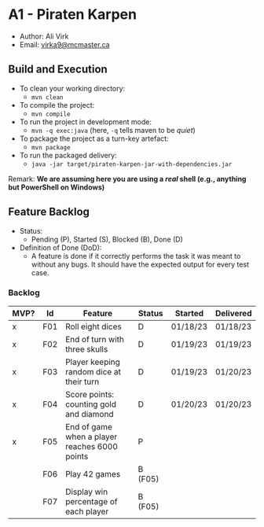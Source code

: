 # A1 - Piraten Karpen

  * Author: Ali Virk
  * Email: virka9@mcmaster.ca

## Build and Execution

  * To clean your working directory:
    * `mvn clean`
  * To compile the project:
    * `mvn compile`
  * To run the project in development mode:
    * `mvn -q exec:java` (here, `-q` tells maven to be _quiet_)
  * To package the project as a turn-key artefact:
    * `mvn package`
  * To run the packaged delivery:
    * `java -jar target/piraten-karpen-jar-with-dependencies.jar` 

Remark: **We are assuming here you are using a _real_ shell (e.g., anything but PowerShell on Windows)**

## Feature Backlog

 * Status: 
   * Pending (P), Started (S), Blocked (B), Done (D)
 * Definition of Done (DoD):
   * A feature is done if it correctly performs the task it was meant to without any bugs. It should have the expected output for every test case.

### Backlog 

| MVP? | Id  | Feature                                       | Status  | Started  | Delivered |
|------|-----|-----------------------------------------------|---------|----------|-----------|
| x    | F01 | Roll eight dices                              | D       | 01/18/23 | 01/18/23  |
| x    | F02 | End of turn with three skulls                 | D       | 01/19/23 | 01/19/23  |
| x    | F03 | Player keeping random dice at their turn      | D       | 01/19/23 | 01/20/23  |
| x    | F04 | Score points: counting gold and diamond       | D       | 01/20/23 | 01/20/23  |
| x    | F05 | End of game when a player reaches 6000 points | P       |          |           |
|      | F06 | Play 42 games                                 | B (F05) |          |           |
|      | F07 | Display win percentage of each player         | B (F05) |          |           |

